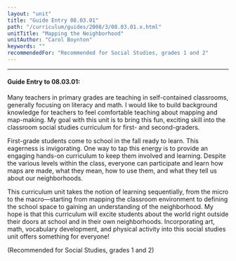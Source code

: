 ```yaml
---
layout: "unit"
title: "Guide Entry 08.03.01"
path: "/curriculum/guides/2008/3/08.03.01.x.html"
unitTitle: "Mapping the Neighborhood"
unitAuthor: "Carol Boynton"
keywords: ""
recommendedFor: "Recommended for Social Studies, grades 1 and 2"
---
```

<body>
<hr/>
<h4>
Guide Entry to 08.03.01:
</h4>
<p>
Many teachers in primary grades are teaching in self-contained classrooms, generally focusing on literacy and math. I would like to build background knowledge for teachers to feel comfortable teaching about mapping and map-making. My goal with this unit is to bring this fun, exciting skill into the classroom social studies curriculum for first- and second-graders.
</p>
<p>
First-grade students come to school in the fall ready to learn. This eagerness is invigorating. One way to tap this energy is to provide an engaging hands-on curriculum to keep them involved and learning. Despite the various levels within the class, everyone can participate and learn how maps are made, what they mean, how to use them, and what they tell us about our neighborhoods.
</p>
<p>
This curriculum unit takes the notion of learning sequentially, from the micro to the macro—starting 
from 
mapping the classroom environment to defining the school space to gaining an understanding of the neighborhood. My hope is that this curriculum will excite students about the world right outside their doors at school and in their own neighborhoods. Incorporating art, math, vocabulary development, and physical activity into this social studies unit offers something for everyone!
</p>
<p>
(Recommended for Social Studies, grades 1 and 2)
</p>
</body>